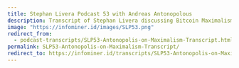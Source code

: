 ```yaml
---
title: Stephan Livera Podcast 53 with Andreas Antonopolous
description: Transcript of Stephan Livera discussing Bitcoin Maximalism with Andreas Antonopoulos
image: "https://infominer.id/images/SLP53.png"
redirect_from: 
  - podcast-transcripts/SLP53-Antonopolis-on-Maximalism-Transcript.html
permalink: SLP53-Antonopolis-on-Maximalism-Transcript/
redirect_to: https://infominer.id/transcripts/SLP53-Antonopolis-on-Maximalism-Transcript/
---
```

